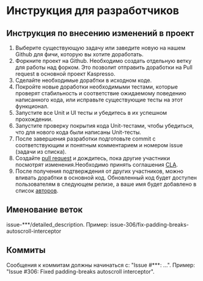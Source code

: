 # Инструкция для разработчиков

## Инструкция по внесению изменений в проект
1. Выберите существующую задачу или заведите новую на нашем Github для фичи, которую вы хотите доработать.
2. Форкните проект на Github. Необходимо создать отдельную ветку для работы над форком. Это позволит отправить доработки на Pull request в основной проект Kaspresso.
3. Сделайте необходимые дорабтки в исходном коде.
4. Покройте новые доработки необходимыми тестами, которые проверят стабильность и соответствие ожидаемому поведению написанного кода, или исправьте существующие тесты на этот функционал.
5. Запустите все Unit и UI тесты и убедитесь в их успешном прохождении.
6. Запустите проверку покрытия кода Unit-тестами, чтобы убедиться, что для нового кода были написаны Unit-тесты.
7. После завершения разработки подготовьте commit с соответствующим и понятным комментарием и номером issue (задачи из списка).
8. Создайте [pull request](https://help.github.com/en/github/collaborating-with-issues-and-pull-requests/about-pull-requests) и дождитесь, пока другие участники посмотрят изменения.Необходимо принять соглашения [CLA](https://github.com/KasperskyLab/Kaspresso/blob/master/CLA.md).
9. После получения подтверждения от других участников, можно вливать дорабтки в основной код. Обновленный код будет доступен пользователям в следующем релизе, а ваше имя будет добавлено в список [авторов](https://github.com/KasperskyLab/Kaspresso/blob/master/AUTHORS.md).

## Именование веток
issue-***/detailed_description. Пример: issue-306/fix-padding-breaks-autoscroll-interceptor

## Коммиты
Сообщения к коммитам должны начинаться с: "Issue #***: ...". Пример: "Issue #306: Fixed padding-breaks autoscroll interceptor".
